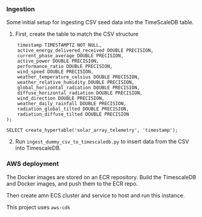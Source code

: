 ### Ingestion

Some initial setup for ingesting CSV seed data into the TimeScaleDB table.  

1. First, create the table to match the CSV structure

```CREATE TABLE solar_array_telemetry (
    timestamp TIMESTAMPTZ NOT NULL,
    active_energy_delivered_received DOUBLE PRECISION,
    current_phase_average DOUBLE PRECISION,
    active_power DOUBLE PRECISION,
    performance_ratio DOUBLE PRECISION,
    wind_speed DOUBLE PRECISION,
    weather_temperature_celsius DOUBLE PRECISION,
    weather_relative_humidity DOUBLE PRECISION,
    global_horizontal_radiation DOUBLE PRECISION,
    diffuse_horizontal_radiation DOUBLE PRECISION,
    wind_direction DOUBLE PRECISION,
    weather_daily_rainfall DOUBLE PRECISION,
    radiation_global_tilted DOUBLE PRECISION,
    radiation_diffuse_tilted DOUBLE PRECISION
);

SELECT create_hypertable('solar_array_telemetry', 'timestamp');
```

2. Run `ingest_dummy_csv_to_timescaledb.py` to insert data from the CSV into TimescaleDB.

### AWS deployment
The Docker images are stored on an ECR repository.  Build the TimescaleDB and Docker images, and push them to the ECR repo.  

Then create amn ECS cluster and service to host and run this instance.  

This project uses `aws-cdk`